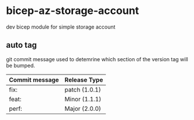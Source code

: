 # bicep-az-storage-account
dev bicep module for simple storage account



## auto tag
 git commit message used to detemrine which section of the version tag will be bumped.

| Commit message  | Release Type   |
|---|---|
| fix:   | patch (1.0.1)  |
| feat:  | Minor (1.1.1)  |
| perf:  | Major (2.0.0)  |